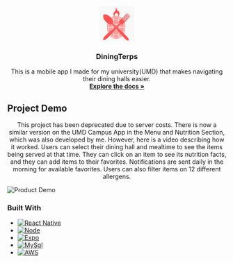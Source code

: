 <!-- PROJECT LOGO -->
<br />
<div align="center">
  <a href="https://github.com/PShah81/DiningTerps">
    <img src="Client/assets/app_logo_android.jpg" alt="Logo" width="80" height="80">
  </a>

<h3 align="center">DiningTerps</h3>

  <p align="center">
    This is a mobile app I made for my university(UMD) that makes navigating their dining halls easier. 
    <br />
    <a href="https://github.com/PShah81/DiningTerps"><strong>Explore the docs »</strong></a>
    <br />
  </p>
</div>




<!-- ABOUT THE PROJECT -->
## Project Demo
<p align="center">
  This project has been deprecated due to server costs. There is now a similar version on the UMD Campus App in the Menu and Nutrition Section, which was also developed by me. However, here is a video describing how it worked. Users can select their dining hall and mealtime to see the items being served at that time. They can click on an item to see its nutrition facts, and they can add items to their favorites. Notifications are sent daily in the morning for available favorites. Users can also filter items on 12 different allergens. 
</p>

![Product Demo][product-video]


### Built With

* [![React Native][React Native]][React-url]
* [![Node][Node.js]][Node-url]
* [![Expo][Expo]][Expo-url]
* [![MySql][MySql]][MySql-url]
* [![AWS][AWS]][AWS-url]



<!-- MARKDOWN LINKS & IMAGES -->
[linkedin-shield]: https://img.shields.io/badge/-LinkedIn-black.svg?style=for-the-badge&logo=linkedin&colorB=555
[linkedin-url]: https://linkedin.com/in/linkedin_username
[product-video]: https://github.com/PShah81/DiningTerps/assets/99997224/559c4fd8-1364-4bd5-8246-b4a5be39df7d
[React Native]: https://img.shields.io/badge/React_Native-20232A?style=for-the-badge&logo=react&logoColor=61DAFB
[React-url]: https://reactnative.dev
[Node.js]: https://img.shields.io/badge/Node.js-6EEB34
[Node-url]: https://nodejs.org/en
[Expo]: https://img.shields.io/badge/Expo-FFFFFF
[Expo-url]: https://docs.expo.dev/versions/latest/sdk/url/
[MySql]: https://img.shields.io/badge/MySql-4278F5
[MySql-url]: https://www.mysql.com
[AWS]: https://img.shields.io/badge/AWS-F5B642
[AWS-url]: https://aws.amazon.com



